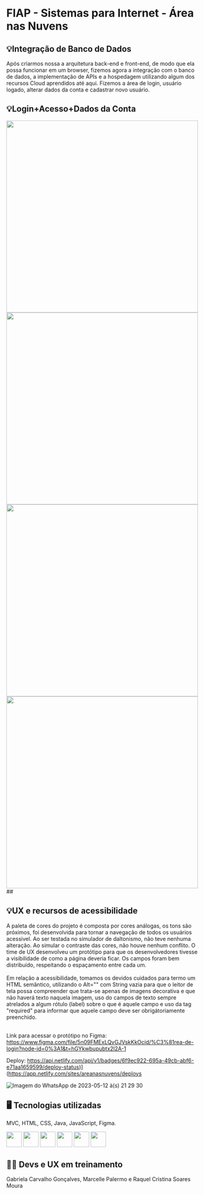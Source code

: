 # FIAP - Sistemas para Internet - Área nas Nuvens

<h2>💡Integração de Banco de Dados</h2>
Após criarmos nossa a arquitetura back-end e front-end, de modo que ela possa funcionar em um browser, fizemos agora a integração com o banco de dados, a implementação de APIs e a hospedagem utilizando algum dos recursos Cloud aprendidos até aqui. Fizemos a área de login, usuário logado, alterar dados da conta e cadastrar novo usuário.

<h2>💡Login+Acesso+Dados da Conta</h2>
 <div aling="center">
   <img src="https://github.com/gabriela-cg/AreaNuvens-Fiap/assets/111471780/e90f6e87-12a1-48fb-80de-0cce11a19754.png" width="500px"/> 
   <img src="https://github.com/gabriela-cg/AreaNuvens-Fiap/assets/111471780/d777f355-9d42-4dc0-b12a-36ad3c2d64ed.png" width="500px"/>
   <img src="https://github.com/gabriela-cg/AreaNuvens-Fiap/assets/111471780/a3789503-d2de-4fee-9ab6-46aae6eb9612.png" width="500px"/>
   <img src="https://github.com/gabriela-cg/AreaNuvens-Fiap/assets/111471780/57b68200-98c5-4486-b35d-aacda9611d8c.png" width="500px"/>
 <div>
##
<h2>💡UX e recursos de acessibilidade</h2>
A paleta de cores do projeto é composta por cores análogas, os tons são próximos, foi desenvolvida para tornar a navegação de todos os usuários acessivel. 
Ao ser testada no simulador de daltonismo, não teve nenhuma alteração. Ao simular o contraste das cores, não houve nenhum conflito. 
O time de UX desenvolveu um protótipo para que os desenvolvedores tivesse a visibilidade de como a página deveria ficar. 
Os campos foram bem distribuído, respeitando o espaçamento entre cada um. 
   <br>
    <br>
Em relação a acessibilidade, tomamos os devidos cuidados para termo um HTML semântico, utilizando o Alt="" com String vazia para que o leitor de tela possa compreender que trata-se apenas de imagens decorativa e que não haverá texto naquela imagem, uso do campos de texto sempre atrelados a algum rótulo (label) sobre o que é aquele campo e uso da tag  "required" para informar que aquele campo deve ser obrigátoriamente preenchido.
    <br>
    <br>

Link para acessar o protótipo no Figma: https://www.figma.com/file/5n09FMExLQvGJVskKkOcid/%C3%81rea-de-login?node-id=0%3A1&t=hGYkwbupubtx2l2A-1
  
Deploy: https://api.netlify.com/api/v1/badges/6f9ec922-695a-49cb-abf6-e71aa1659599/deploy-status)](https://app.netlify.com/sites/areanasnuvens/deploys
 
![Imagem do WhatsApp de 2023-05-12 à(s) 21 29 30](https://github.com/gabriela-cg/AreaNuvens-Fiap/assets/111512062/fc202223-2878-430d-9fdf-699fe6412d89)


<h2>🖥️ Tecnologias utilizadas</h2>
MVC, HTML, CSS, Java, JavaScript, Figma.


<img src="https://cdn.jsdelivr.net/gh/devicons/devicon/icons/java/java-original.svg" width="40" height="40"/>  <img src="https://cdn.jsdelivr.net/gh/devicons/devicon/icons/linux/linux-original.svg" width="40" height="40"/>  <img src="https://cdn.jsdelivr.net/gh/devicons/devicon/icons/html5/html5-original.svg" width="40" height="40"/>  <img src="https://cdn.jsdelivr.net/gh/devicons/devicon/icons/css3/css3-original.svg" width="40" height="40"/>  <img src="https://cdn.jsdelivr.net/gh/devicons/devicon/icons/javascript/javascript-original.svg" width="40" height="40"/>  <img src="https://cdn.jsdelivr.net/gh/devicons/devicon/icons/figma/figma-original.svg" width="40" height="40"/>

<h2> 👩‍💻 Devs e UX em treinamento </h2>
Gabriela Carvalho Gonçalves, Marcelle Palermo e Raquel Cristina Soares Moura
